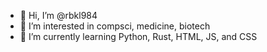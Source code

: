 - 👋 Hi, I’m @rbkl984
- 👀 I’m interested in compsci, medicine, biotech
- 🌱 I’m currently learning Python, Rust, HTML, JS, and CSS

<!--START_SECTION:badges-->
<!--END_SECTION:badges-->

<!---
rbkl984/rbkl984 is a ✨ special ✨ repository because its `README.md` (this file) appears on your GitHub profile.
You can click the Preview link to take a look at your changes.
--->
